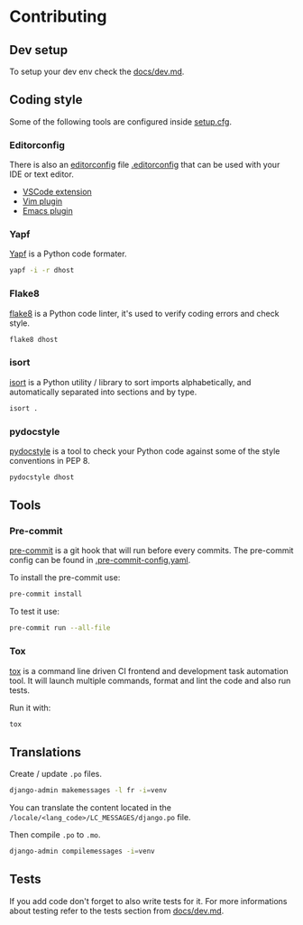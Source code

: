 # Contributing

## Dev setup

To setup your dev env check the [docs/dev.md](./docs/dev.md).

## Coding style

Some of the following tools are configured inside [setup.cfg](./setup.cfg).

### Editorconfig

There is also an [editorconfig]((https://editorconfig.org/)) file [.editorconfig](./.editorconfig) that can be used with your IDE or text editor.

* [VSCode extension](https://marketplace.visualstudio.com/items?itemName=EditorConfig.EditorConfig)
* [Vim plugin](https://github.com/editorconfig/editorconfig-vim)
* [Emacs plugin](https://github.com/editorconfig/editorconfig-emacs)

### Yapf

[Yapf](https://pypi.org/project/yapf/) is a Python code formater.

```bash
yapf -i -r dhost
```

### Flake8

[flake8](https://flake8.pycqa.org/en/latest/) is a Python code linter, it's used to verify coding errors and check style.

```bash
flake8 dhost
```

### isort

[isort](https://pycqa.github.io/isort/) is a Python utility / library to sort imports alphabetically, and automatically separated into sections and by type.

```bash
isort .
```

### pydocstyle

[pydocstyle](https://pycodestyle.pycqa.org/en/latest/) is a tool to check your Python code against some of the style conventions in PEP 8.

```bash
pydocstyle dhost
```

## Tools

### Pre-commit

[pre-commit](https://pre-commit.com/) is a git hook that will run before every commits. The pre-commit config can be found in [.pre-commit-config.yaml](./.pre-commit-config.yaml).

To install the pre-commit use:

```bash
pre-commit install
```

To test it use:

```bash
pre-commit run --all-file
```

### Tox

[tox](https://pypi.org/project/tox/) is a command line driven CI frontend and development task automation tool. It will launch multiple commands, format and lint the code and also run tests.

Run it with:

```bash
tox
```

## Translations

Create / update `.po` files.

```bash
django-admin makemessages -l fr -i=venv
```

You can translate the content located in the `/locale/<lang_code>/LC_MESSAGES/django.po` file.

Then compile `.po` to `.mo`.

```bash
django-admin compilemessages -i=venv
```

## Tests

If you add code don't forget to also write tests for it. For more informations about testing refer to the tests section from [docs/dev.md](./docs/dev.md).
